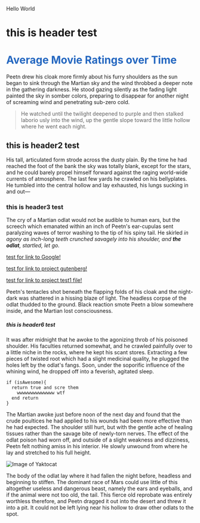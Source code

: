 



Hello World <br>

# this is header test


<h1 style="font-size:2em;color:#2467C0">Average Movie Ratings over Time </h1>


Peetn drew his cloak more firmly about his furry shoulders as the sun began to sink through the Martian sky and the wind throbbed a deeper note in the gathering darkness. He stood gazing silently as the fading light painted the sky in somber colors, preparing to disappear for another night of screaming wind and penetrating sub-zero cold.

>He watched until the twilight deepened to purple and then stalked laborio
>usly into the wind, up the gentle slope toward the little hollow where he went each night.

## this is header2 test

His tall, articulated form strode across the dusty plain. By the time he had reached the foot of the bank the sky was totally blank, except for the stars, and he could barely propel himself forward against the raging world-wide currents of atmosphere. The last few yards he crawled on his bellyplates. He tumbled into the central hollow and lay exhausted, his lungs sucking in and out—
### this is header3 test
The cry of a Martian odlat would not be audible to human ears, but the screech which emanated within an inch of Peetn's ear-cupulas sent paralyzing waves of terror washing to the tip of his spiny tail. He skirled *in agony as inch-long teeth crunched savagely into his shoulder, and **the odlat**, startled, let go.* 

[test for link to Google!](http://google.com)

[test for link to project gutenberg!](www.gutenberg.org)

[test for link to project test1 file!](test1.md)

Peetn's tentacles shot beneath the flapping folds of his cloak and the night-dark was shattered in a hissing blaze of light. The headless corpse of the odlat thudded to the ground. Black reaction smote Peetn a blow somewhere inside, and the Martian lost consciousness.
##### this is header6 test
It was after midnight that he awoke to the agonizing throb of his poisoned shoulder. His faculties returned somewhat, and he crawled painfully over to a little niche in the rocks, where he kept his scant stores. Extracting a few pieces of twisted root which had a slight medicinal quality, he plugged the holes left by the odlat's fangs. Soon, under the soporific influence of the whining wind, he dropped off into a feverish, agitated sleep.

```
if (isAwesome){
  return true and scre them
    wwwwwwwwwwwwww wtf
  end return
}
```

The Martian awoke just before noon of the next day and found that the crude poultices he had applied to his wounds had been more effective than he had expected. The shoulder still hurt, but with the gentle ache of healing tissues rather than the savage bite of newly-torn nerves. The effect of the odlat poison had worn off, and outside of a slight weakness and dizziness, Peetn felt nothing amiss in his interior. He slowly unwound from where he lay and stretched to his full height.

![Image of Yaktocat](https://octodex.github.com/images/yaktocat.png)

The body of the odlat lay where it had fallen the night before, headless and beginning to stiffen. The dominant race of Mars could use little of this altogether useless and dangerous beast, namely the ears and eyeballs, and if the animal were not too old, the tail. This fierce old reprobate was entirely worthless therefore, and Peetn dragged it out into the desert and threw it into a pit. It could not be left lying near his hollow to draw other odlats to the spot.


